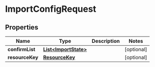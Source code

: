 # ImportConfigRequest

## Properties
Name | Type | Description | Notes
------------ | ------------- | ------------- | -------------
**confirmList** | [**List&lt;ImportState&gt;**](ImportState.md) |  |  [optional]
**resourceKey** | [**ResourceKey**](ResourceKey.md) |  |  [optional]
